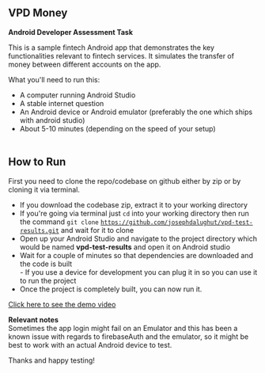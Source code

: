 ## VPD Money

**Android Developer Assessment Task**

This is a sample fintech Android app that demonstrates the key functionalities relevant to fintech services. It simulates the transfer of money between different accounts on the app.

What you'll need to run this:

*   A computer running Android Studio
*   A stable internet question
*   An Android device or Android emulator (preferably the one which ships with android studio)
*   About 5-10 minutes (depending on the speed of your setup)  
     

## How to Run

First you need to clone the repo/codebase on github either by zip or by cloning it via terminal.

*   If you download the codebase zip, extract it to your working directory
*   If you're going via terminal just `cd` into your working directory then run the command `git clone` [`https://github.com/josephdalughut/vpd-test-results.git`](https://github.com/josephdalughut/vpd-test-results.git) and wait for it to clone
*   Open up your Android Studio and navigate to the project directory which would be named **vpd-test-results** and open it on Android studio
*   Wait for a couple of minutes so that dependencies are downloaded and the code is built  
    \- If you use a device for development you can plug it in so you can use it to run the project
*   Once the project is completely built, you can now run it.

[Click here to see the demo video](https://drive.google.com/file/d/1ukaeV6NJVDRWvsBYpAvIZjDDCJq68WAj/view?usp=sharing)

**Relevant notes**  
Sometimes the app login might fail on an Emulator and this has been a known issue with regards to firebaseAuth and the emulator, so it might be best to work with an actual Android device to test.

Thanks and happy testing!